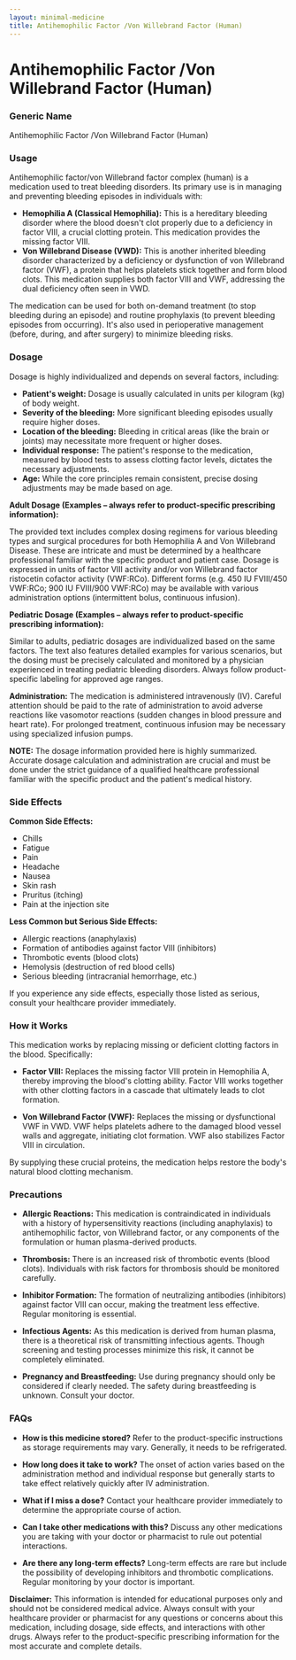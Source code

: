 ```yaml
---
layout: minimal-medicine
title: Antihemophilic Factor /Von Willebrand Factor (Human)
---
```


# Antihemophilic Factor /Von Willebrand Factor (Human)
### Generic Name
Antihemophilic Factor /Von Willebrand Factor (Human)

### Usage

Antihemophilic factor/von Willebrand factor complex (human) is a medication used to treat bleeding disorders.  Its primary use is in managing and preventing bleeding episodes in individuals with:

* **Hemophilia A (Classical Hemophilia):** This is a hereditary bleeding disorder where the blood doesn't clot properly due to a deficiency in factor VIII, a crucial clotting protein.  This medication provides the missing factor VIII.
* **Von Willebrand Disease (VWD):** This is another inherited bleeding disorder characterized by a deficiency or dysfunction of von Willebrand factor (VWF), a protein that helps platelets stick together and form blood clots. This medication supplies both factor VIII and VWF, addressing the dual deficiency often seen in VWD.


The medication can be used for both on-demand treatment (to stop bleeding during an episode) and routine prophylaxis (to prevent bleeding episodes from occurring).  It's also used in perioperative management (before, during, and after surgery) to minimize bleeding risks.

### Dosage

Dosage is highly individualized and depends on several factors, including:

* **Patient's weight:** Dosage is usually calculated in units per kilogram (kg) of body weight.
* **Severity of the bleeding:** More significant bleeding episodes usually require higher doses.
* **Location of the bleeding:** Bleeding in critical areas (like the brain or joints) may necessitate more frequent or higher doses.
* **Individual response:**  The patient's response to the medication, measured by blood tests to assess clotting factor levels, dictates the necessary adjustments.
* **Age:** While the core principles remain consistent, precise dosing adjustments may be made based on age.

**Adult Dosage (Examples – always refer to product-specific prescribing information):**

The provided text includes complex dosing regimens for various bleeding types and surgical procedures for both Hemophilia A and Von Willebrand Disease.  These are intricate and must be determined by a healthcare professional familiar with the specific product and patient case.  Dosage is expressed in units of factor VIII activity and/or von Willebrand factor ristocetin cofactor activity (VWF:RCo).  Different forms (e.g. 450 IU FVIII/450 VWF:RCo; 900 IU FVIII/900 VWF:RCo) may be available with various administration options (intermittent bolus, continuous infusion).

**Pediatric Dosage (Examples – always refer to product-specific prescribing information):**

Similar to adults, pediatric dosages are individualized based on the same factors. The text also features detailed examples for various scenarios, but the dosing must be precisely calculated and monitored by a physician experienced in treating pediatric bleeding disorders.  Always follow product-specific labeling for approved age ranges.


**Administration:** The medication is administered intravenously (IV).  Careful attention should be paid to the rate of administration to avoid adverse reactions like vasomotor reactions (sudden changes in blood pressure and heart rate).  For prolonged treatment, continuous infusion may be necessary using specialized infusion pumps.

**NOTE:**  The dosage information provided here is highly summarized.  Accurate dosage calculation and administration are crucial and must be done under the strict guidance of a qualified healthcare professional familiar with the specific product and the patient's medical history.


### Side Effects

**Common Side Effects:**

* Chills
* Fatigue
* Pain
* Headache
* Nausea
* Skin rash
* Pruritus (itching)
* Pain at the injection site

**Less Common but Serious Side Effects:**

* Allergic reactions (anaphylaxis)
* Formation of antibodies against factor VIII (inhibitors)
* Thrombotic events (blood clots)
* Hemolysis (destruction of red blood cells)
* Serious bleeding (intracranial hemorrhage, etc.)


If you experience any side effects, especially those listed as serious, consult your healthcare provider immediately.

### How it Works

This medication works by replacing missing or deficient clotting factors in the blood.  Specifically:

* **Factor VIII:** Replaces the missing factor VIII protein in Hemophilia A, thereby improving the blood's clotting ability. Factor VIII works together with other clotting factors in a cascade that ultimately leads to clot formation.

* **Von Willebrand Factor (VWF):** Replaces the missing or dysfunctional VWF in VWD. VWF helps platelets adhere to the damaged blood vessel walls and aggregate, initiating clot formation. VWF also stabilizes Factor VIII in circulation.


By supplying these crucial proteins, the medication helps restore the body's natural blood clotting mechanism.

### Precautions

* **Allergic Reactions:**  This medication is contraindicated in individuals with a history of hypersensitivity reactions (including anaphylaxis) to antihemophilic factor, von Willebrand factor, or any components of the formulation or human plasma-derived products.

* **Thrombosis:** There is an increased risk of thrombotic events (blood clots). Individuals with risk factors for thrombosis should be monitored carefully.

* **Inhibitor Formation:**  The formation of neutralizing antibodies (inhibitors) against factor VIII can occur, making the treatment less effective.  Regular monitoring is essential.

* **Infectious Agents:** As this medication is derived from human plasma, there is a theoretical risk of transmitting infectious agents.  Though screening and testing processes minimize this risk, it cannot be completely eliminated.

* **Pregnancy and Breastfeeding:**  Use during pregnancy should only be considered if clearly needed.  The safety during breastfeeding is unknown.  Consult your doctor.


### FAQs

* **How is this medicine stored?**  Refer to the product-specific instructions as storage requirements may vary. Generally, it needs to be refrigerated.

* **How long does it take to work?** The onset of action varies based on the administration method and individual response but generally starts to take effect relatively quickly after IV administration.

* **What if I miss a dose?** Contact your healthcare provider immediately to determine the appropriate course of action.

* **Can I take other medications with this?** Discuss any other medications you are taking with your doctor or pharmacist to rule out potential interactions.

* **Are there any long-term effects?** Long-term effects are rare but include the possibility of developing inhibitors and thrombotic complications. Regular monitoring by your doctor is important.


**Disclaimer:** This information is intended for educational purposes only and should not be considered medical advice.  Always consult with your healthcare provider or pharmacist for any questions or concerns about this medication, including dosage, side effects, and interactions with other drugs.  Always refer to the product-specific prescribing information for the most accurate and complete details.
